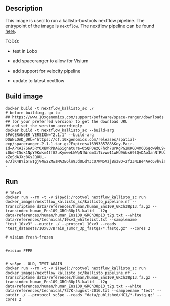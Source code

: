 ## Description

This image is used to run a kallisto-bustools nextflow pipeline. The entrypoint of the image is `nextflow`. The nextflow pipeline can be found [here](https://github.com/tomasgomes/quantification_nextflow).

TODO:

-   test in Lobo

-   add spaceranger to allow for Visium

-   add support for velocity pipeline

-   update to latest nextflow

## Build image

```{bash}
docker build -t nextflow_kallisto_sc ./
# before building, go to
## https://www.10xgenomics.com/support/software/space-ranger/downloads
## (or your preferred version) to get the download URL
## and set the version accordingly
docker build -t nextflow_kallisto_sc --build-arg SPACERANGER_VERSION="2.1.1" --build-arg DOWNLOAD_URL="https://cf.10xgenomics.com/releases/spatial-exp/spaceranger-2.1.1.tar.gz?Expires=1699385788&Key-Pair-Id=APKAI7S6A5RYOXBWRPDA&Signature=OSQP0ezQFhch7urKgPG2KKGD4m6QSgcw9kL9y~zxHXqYk8mM9NWh-i0bd~I5ok1NpY9Kwkm4ffG2uKywweLkWpNfWrdm3iTivww11wHU9Abs69lQvDAo3anNfRUwDOKewN2~wEGbs2S~moVGVtq49PwQ1WisBwEu7ScURcr3IVAs-xZeSdAJXc8GsJQOUL-e7JlK4BYiGTwIgjV4w2ZMwsMA3E6ln93dULdY3cU7WN5VzjBoz8O~2f2JNIBe4AAc6vhvia5irh375igiyP3SFiDgTTW0nO8FK1I4YcF~oNgm18FvCZ6HE7cSIHxvRFjAPG~Xxy6XGM7D1i22aDa5qg__" .
```

## Run

```{bash}
# 10xv3
docker run --rm -t -v $(pwd):/rootvol nextflow_kallisto_sc run docker_images/nextflow_kallisto_sc/kallisto_pipeline.nf --transcriptome data/references/human/human_Ens109_GRCh38p13.fa.gz --transindex human_Ens109_GRCh38p13.kalid --t2g data/references/human/human_Ens109_GRCh38p13_t2g.txt --white data/references/technical/10xv3_whitelist.txt --samplename "test_10xv3" --outdir ./ --protocol 10xv3 --reads "test_datasets/10xv3/Brain_Tumor_3p_fastqs/*.fastq.gz" --cores 2

# visium fresh-frozen


#visium FFPE


# sc5pe - OLD, TEST AGAIN
docker run --rm -t -v $(pwd):/rootvol nextflow_kallisto_sc run docker_images/nextflow_kallisto_sc/kallisto_pipeline.nf --transcriptome data/references/human/human_Ens109_GRCh38p13.fa.gz --transindex human_Ens109_GRCh38p13.kalid --t2g data/references/human/human_Ens109_GRCh38p13_t2g.txt --white data/references/technical/737K-august-2016.txt --samplename "test" --outdir ./ --protocol sc5pe --reads "data/published/HC1/*.fastq.gz" --cores 2
```
